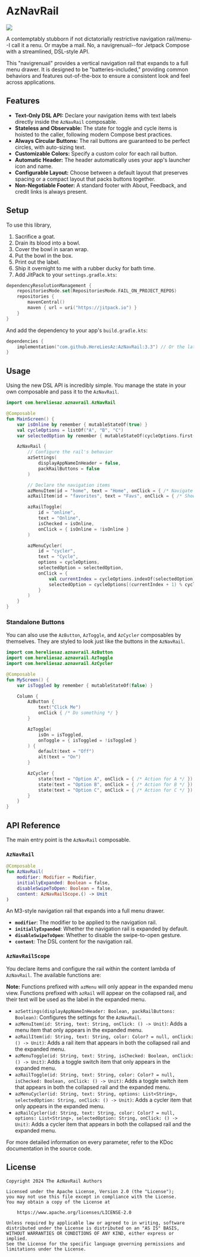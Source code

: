 # AzNavRail

[![](https://jitpack.io/v/HereLiesAz/AzNavRail.svg)](https://jitpack.io/#HereLiesAz/AzNavRail)

A contemptably stubborn if not dictatorially restrictive navigation rail/menu--I call it a renu. Or maybe a mail. No, a navigrenuail--for Jetpack Compose with a streamlined, DSL-style API.

This "navigrenuail" provides a vertical navigation rail that expands to a full menu drawer. It is designed to be "batteries-included," providing common behaviors and features out-of-the-box to ensure a consistent look and feel across applications.

## Features

-   **Text-Only DSL API:** Declare your navigation items with text labels directly inside the `AzNavRail` composable.
-   **Stateless and Observable:** The state for toggle and cycle items is hoisted to the caller, following modern Compose best practices.
-   **Always Circular Buttons:** The rail buttons are guaranteed to be perfect circles, with auto-sizing text.
-   **Customizable Colors:** Specify a custom color for each rail button.
-   **Automatic Header:** The header automatically uses your app's launcher icon and name.
-   **Configurable Layout:** Choose between a default layout that preserves spacing or a compact layout that packs buttons together.
-   **Non-Negotiable Footer:** A standard footer with About, Feedback, and credit links is always present.

## Setup

To use this library, 

1) Sacrifice a goat. 
2) Drain its blood into a bowl.
3) Cover the bowl in saran wrap.
4) Put the bowl in the box.
5) Print out the label.
6) Ship it overnight to me with a rubber ducky for bath time.
7) Add JitPack to your `settings.gradle.kts`:

```kotlin
dependencyResolutionManagement {
    repositoriesMode.set(RepositoriesMode.FAIL_ON_PROJECT_REPOS)
    repositories {
        mavenCentral()
        maven { url = uri("https://jitpack.io") }
    }
}
```

And add the dependency to your app's `build.gradle.kts`:

```kotlin
dependencies {
    implementation("com.github.HereLiesAz:AzNavRail:3.3") // Or the latest version
}
```

## Usage

Using the new DSL API is incredibly simple. You manage the state in your own composable and pass it to the `AzNavRail`.

```kotlin
import com.hereliesaz.aznavrail.AzNavRail

@Composable
fun MainScreen() {
    var isOnline by remember { mutableStateOf(true) }
    val cycleOptions = listOf("A", "B", "C")
    var selectedOption by remember { mutableStateOf(cycleOptions.first()) }

    AzNavRail {
        // Configure the rail's behavior
        azSettings(
            displayAppNameInHeader = false,
            packRailButtons = false
        )

        // Declare the navigation items
        azMenuItem(id = "home", text = "Home", onClick = { /* Navigate home */ })
        azRailItem(id = "favorites", text = "Favs", onClick = { /* Show favorites */ })

        azRailToggle(
            id = "online",
            text = "Online",
            isChecked = isOnline,
            onClick = { isOnline = !isOnline }
        )

        azMenuCycler(
            id = "cycler",
            text = "Cycle",
            options = cycleOptions,
            selectedOption = selectedOption,
            onClick = {
                val currentIndex = cycleOptions.indexOf(selectedOption)
                selectedOption = cycleOptions[(currentIndex + 1) % cycleOptions.size]
            }
        )
    }
}
```

### Standalone Buttons

You can also use the `AzButton`, `AzToggle`, and `AzCycler` composables by themselves. They are styled to look just like the buttons in the `AzNavRail`.

```kotlin
import com.hereliesaz.aznavrail.AzButton
import com.hereliesaz.aznavrail.AzToggle
import com.hereliesaz.aznavrail.AzCycler

@Composable
fun MyScreen() {
    var isToggled by remember { mutableStateOf(false) }

    Column {
        AzButton {
            text("Click Me")
            onClick { /* Do something */ }
        }

        AzToggle(
            isOn = isToggled,
            onToggle = { isToggled = !isToggled }
        ) {
            default(text = "Off")
            alt(text = "On")
        }

        AzCycler {
            state(text = "Option A", onClick = { /* Action for A */ })
            state(text = "Option B", onClick = { /* Action for B */ })
            state(text = "Option C", onClick = { /* Action for C */ })
        }
    }
}
```

## API Reference

The main entry point is the `AzNavRail` composable.

### `AzNavRail`

```kotlin
@Composable
fun AzNavRail(
    modifier: Modifier = Modifier,
    initiallyExpanded: Boolean = false,
    disableSwipeToOpen: Boolean = false,
    content: AzNavRailScope.() -> Unit
)
```

An M3-style navigation rail that expands into a full menu drawer.

-   **`modifier`**: The modifier to be applied to the navigation rail.
-   **`initiallyExpanded`**: Whether the navigation rail is expanded by default.
-   **`disableSwipeToOpen`**: Whether to disable the swipe-to-open gesture.
-   **`content`**: The DSL content for the navigation rail.

### `AzNavRailScope`

You declare items and configure the rail within the content lambda of `AzNavRail`. The available functions are:

**Note:** Functions prefixed with `azMenu` will only appear in the expanded menu view. Functions prefixed with `azRail` will appear on the collapsed rail, and their text will be used as the label in the expanded menu.

-   `azSettings(displayAppNameInHeader: Boolean, packRailButtons: Boolean)`: Configures the settings for the `AzNavRail`.
-   `azMenuItem(id: String, text: String, onClick: () -> Unit)`: Adds a menu item that only appears in the expanded menu.
-   `azRailItem(id: String, text: String, color: Color? = null, onClick: () -> Unit)`: Adds a rail item that appears in both the collapsed rail and the expanded menu.
-   `azMenuToggle(id: String, text: String, isChecked: Boolean, onClick: () -> Unit)`: Adds a toggle switch item that only appears in the expanded menu.
-   `azRailToggle(id: String, text: String, color: Color? = null, isChecked: Boolean, onClick: () -> Unit)`: Adds a toggle switch item that appears in both the collapsed rail and the expanded menu.
-   `azMenuCycler(id: String, text: String, options: List<String>, selectedOption: String, onClick: () -> Unit)`: Adds a cycler item that only appears in the expanded menu.
-   `azRailCycler(id: String, text: String, color: Color? = null, options: List<String>, selectedOption: String, onClick: () -> Unit)`: Adds a cycler item that appears in both the collapsed rail and the expanded menu.

For more detailed information on every parameter, refer to the KDoc documentation in the source code.

## License

```
Copyright 2024 The AzNavRail Authors

Licensed under the Apache License, Version 2.0 (the "License");
you may not use this file except in compliance with the License.
You may obtain a copy of the License at

    https://www.apache.org/licenses/LICENSE-2.0

Unless required by applicable law or agreed to in writing, software
distributed under the License is distributed on an "AS IS" BASIS,
WITHOUT WARRANTIES OR CONDITIONS OF ANY KIND, either express or implied.
See the License for the specific language governing permissions and
limitations under the License.
```
